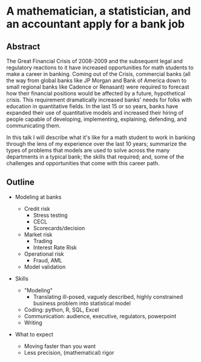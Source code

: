 # A mathematician, a statistician, and an accountant apply for a bank job

## Abstract

The Great Financial Crisis of 2008-2009 and the subsequent legal and regulatory reactions to it have increased opportunities for math students to make a career in banking. Coming out of the Crisis, commercial banks (all the way from global banks like JP Morgan and Bank of America down to small regional banks like Cadence or Renasant) were required to forecast how their financial positions would be affected by a future, hypothetical crisis. This requirement dramatically increased banks' needs for folks with education in quantitative fields. In the last 15 or so years, banks have expanded their use of quantitative models and increased their hiring of people capable of developing, implementing, explaining, defending, and communicating them. 

In this talk I will describe what it's like for a math student to work in banking through the lens of my experience over the last 10 years; summarize the types of problems that models are used to solve across the many departments in a typical bank; the skills that required; and, some of the challenges and opportunities that come with this career path.

## Outline

* Modeling at banks
    + Credit risk
        + Stress testing
        + CECL
        + Scorecards/decision
    + Market risk
        + Trading
        + Interest Rate Risk
    + Operational risk
        + Fraud, AML
    + Model validation

* Skills
    + "Modeling"
        + Translating ill-posed, vaguely described, highly constrained business problem into statistical model
    + Coding: python, R, SQL, Excel
    + Communication: audience, executive, regulators, powerpoint
    + Writing 

* What to expect
    + Moving faster than you want
    + Less precision, (mathematical) rigor